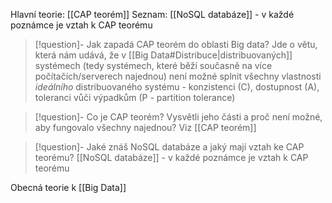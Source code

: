 Hlavní teorie: [[CAP teorém]]
Seznam: [[NoSQL databáze]] - v každé poznámce je vztah k CAP teorému

> [!question]- Jak zapadá CAP teorém do oblasti Big data?
> Jde o větu, která nám udává, že v [[Big Data#Distribuce|distribuovaných]] systémech (tedy systémech, které běží současně na více počítačích/serverech najednou) není možné splnit všechny vlastnosti *ideálního* distribuovaného systému - konzistenci (C), dostupnost (A), toleranci vůči výpadkům (P - partition tolerance)

> [!question]- Co je CAP teorém? Vysvětli jeho části a proč není možné, aby fungovalo všechny najednou?
> Viz [[CAP teorém]]

> [!question]- Jaké znáš NoSQL databáze a jaký mají vztah ke CAP teorému?
> [[NoSQL databáze]] - v každé poznámce je vztah k CAP teorému

Obecná teorie k [[Big Data]]

